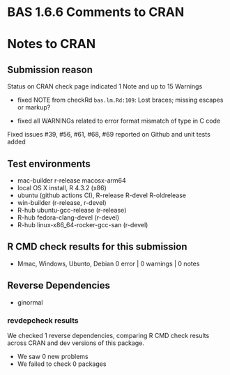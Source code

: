 # BAS 1.6.6 Comments to CRAN

# Notes to CRAN

## Submission reason 

Status  on CRAN check page indicated 1 Note and up to 15 Warnings

- fixed NOTE from checkRd `bas.lm.Rd:109`: Lost braces; missing escapes or markup?

- fixed all WARNINGs related to error format mismatch of type in C code


Fixed issues #39, #56, #61, #68, #69 reported on Github
and unit tests added


## Test environments

- mac-builder r-release  macosx-arm64 
- local OS X install, R 4.3.2 (x86)
- ubuntu  (github actions CI), R-release R-devel R-oldrelease
- win-builder (r-release, r-devel)
- R-hub ubuntu-gcc-release (r-release)
- R-hub fedora-clang-devel (r-devel)
- R-hub linux-x86_64-rocker-gcc-san (r-devel)


## R CMD check results for this submission

* Mmac, Windows,   Ubunto, Debian
 0 error | 0 warnings | 0 notes


## Reverse Dependencies

* ginormal

### revdepcheck results

We checked 1 reverse dependencies, comparing R CMD check results across CRAN and dev versions of this package.

 * We saw 0 new problems
 * We failed to check 0 packages


